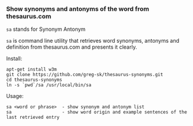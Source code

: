 ### Show synonyms and antonyms of the word from thesaurus.com

`sa` stands for Synonym Antonym

`sa` is command line utility that retrieves word synonyms, antonyms and definition from thesaurus.com and presents it clearly.


Install:

    apt-get install w3m
    git clone https://github.com/greg-sk/thesaurus-synonyms.git
    cd thesaurus-synonyms
    ln -s `pwd`/sa /usr/local/bin/sa


Usage:

    sa <word or phrase>  - show synonym and antonym list
    sa                   - show word origin and example sentences of the last retrieved entry

